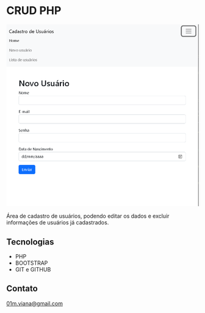 # CRUD PHP

![preview](./.github/img01.png)

Área de cadastro de usuários, podendo editar os dados e excluir informações de usuários já cadastrados.

## Tecnologias

- PHP
- BOOTSTRAP
- GIT e GITHUB

## Contato

01m.viana@gmail.com
